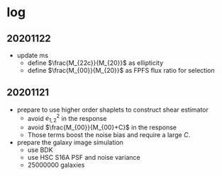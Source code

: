 # log

## 20201122
+ update ms
    - define $\frac{M_{22c}}{M_{20}}$ as ellipticity
    - define $\frac{M_{00}}{M_{20}}$ as FPFS flux ratio for selection

## 20201121
+ prepare to use higher order shaplets to construct shear estimator
    - avoid $e_{1,2}^2$ in the response
    - avoid $\frac{M_{00}}{M_{00}+C}$ in the response
    - Those terms boost the noise bias and require a large $C$.
+ prepare the galaxy image simulation
    - use BDK
    - use HSC S16A PSF and noise variance
    - 25000000 galaxies

